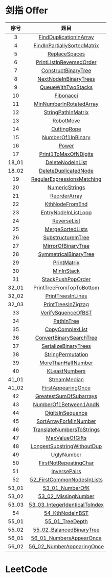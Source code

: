 # 剑指 Offer

| 序号  |                                                                                    题目                                                                                    |
| :---: | :------------------------------------------------------------------------------------------------------------------------------------------------------------------------: |
|   3   |      [FindDuplicationInArray](https://github.com/dyfloveslife/LeetCodeAndSwordToOffer/blob/master/src/SwordToOfferSolution/_03_FindDuplicationInArray/Solution.java)       |
|   4   | [FindInPartiallySortedMatrix](https://github.com/dyfloveslife/LeetCodeAndSwordToOffer/blob/master/src/SwordToOfferSolution/_04_FindInPartiallySortedMatrix/Solution.java)  |
|   5   |               [ReplaceSpaces](https://github.com/dyfloveslife/LeetCodeAndSwordToOffer/blob/master/src/SwordToOfferSolution/_05_ReplaceSpaces/Solution.java)                |
|   6   |    [PrintListInReversedOrder](https://github.com/dyfloveslife/LeetCodeAndSwordToOffer/blob/master/src/SwordToOfferSolution/_06_PrintListInReversedOrder/Solution.java)     |
|   7   |    [ConstructBinaryTree](https://github.com/dyfloveslife/LeetCodeAndSwordToOffer/blob/master/src/SwordToOfferSolution/_07_ConstructBinaryTree/ConstructBinaryTree.java)    |
|   8   |       [NextNodeInBinaryTrees](https://github.com/dyfloveslife/LeetCodeAndSwordToOffer/blob/master/src/SwordToOfferSolution/_08_NextNodeInBinaryTrees/Solution.java)        |
|   9   |          [QueueWithTwoStacks](https://github.com/dyfloveslife/LeetCodeAndSwordToOffer/blob/master/src/SwordToOfferSolution/_09_QueueWithTwoStacks/Solution.java)           |
|  10   |                   [Fibonacci](https://github.com/dyfloveslife/LeetCodeAndSwordToOffer/blob/master/src/SwordToOfferSolution/_10_Fibonacci/Solution.java)                    |
|  11   |     [MinNumberInRotatedArray](https://github.com/dyfloveslife/LeetCodeAndSwordToOffer/blob/master/src/SwordToOfferSolution/_11_MinNumberInRotatedArray/Solution.java)      |
|  12   |     [StringPathInMatrix](https://github.com/dyfloveslife/LeetCodeAndSwordToOffer/blob/master/src/SwordToOfferSolution/_12_StringPathInMatrix/StringPathInMatrix.java)      |
|  13   |                   [RobotMove](https://github.com/dyfloveslife/LeetCodeAndSwordToOffer/blob/master/src/SwordToOfferSolution/_13_RobotMove/Solution.java)                    |
|  14   |                 [CuttingRope](https://github.com/dyfloveslife/LeetCodeAndSwordToOffer/blob/master/src/SwordToOfferSolution/_14_CuttingRope/Solution.java)                  |
|  15   |           [NumberOf1InBinary](https://github.com/dyfloveslife/LeetCodeAndSwordToOffer/blob/master/src/SwordToOfferSolution/_15_NumberOf1InBinary/Solution.java)            |
|  16   |                       [Power](https://github.com/dyfloveslife/LeetCodeAndSwordToOffer/blob/master/src/SwordToOfferSolution/_16_Power/Solution.java)                        |
|  17   |        [Print1ToMaxOfNDigits](https://github.com/dyfloveslife/LeetCodeAndSwordToOffer/blob/master/src/SwordToOfferSolution/_17_Print1ToMaxOfNDigits/Solution.java)         |
| 18_01 |           [DeleteNodeInList](https://github.com/dyfloveslife/LeetCodeAndSwordToOffer/blob/master/src/SwordToOfferSolution/_18_01_DeleteNodeInList/Solution.java)           |
| 18_02 |       [DeleteDuplicatedNode](https://github.com/dyfloveslife/LeetCodeAndSwordToOffer/blob/master/src/SwordToOfferSolution/_18_02_DeleteDuplicatedNode/Solution.java)       |
|  19   |  [RegularExpressionsMatching](https://github.com/dyfloveslife/LeetCodeAndSwordToOffer/blob/master/src/SwordToOfferSolution/_19_RegularExpressionsMatching/Solution.java)   |
|  20   |              [NumericStrings](https://github.com/dyfloveslife/LeetCodeAndSwordToOffer/blob/master/src/SwordToOfferSolution/_20_NumericStrings/Solution.java)               |
|  21   |                [ReorderArray](https://github.com/dyfloveslife/LeetCodeAndSwordToOffer/blob/master/src/SwordToOfferSolution/_21_ReorderArray/Solution.java)                 |
|  22   |              [KthNodeFromEnd](https://github.com/dyfloveslife/LeetCodeAndSwordToOffer/blob/master/src/SwordToOfferSolution/_22_KthNodeFromEnd/Solution.java)               |
|  23   |         [EntryNodeInListLoop](https://github.com/dyfloveslife/LeetCodeAndSwordToOffer/blob/master/src/SwordToOfferSolution/_23_EntryNodeInListLoop/Solution.java)          |
|  24   |                 [ReverseList](https://github.com/dyfloveslife/LeetCodeAndSwordToOffer/blob/master/src/SwordToOfferSolution/_24_ReverseList/Solution.java)                  |
|  25   |            [MergeSortedLists](https://github.com/dyfloveslife/LeetCodeAndSwordToOffer/blob/master/src/SwordToOfferSolution/_25_MergeSortedLists/Solution.java)             |
|  26   |          [SubstructureInTree](https://github.com/dyfloveslife/LeetCodeAndSwordToOffer/blob/master/src/SwordToOfferSolution/_26_SubstructureInTree/Solution.java)           |
|  27   |          [MirrorOfBinaryTree](https://github.com/dyfloveslife/LeetCodeAndSwordToOffer/blob/master/src/SwordToOfferSolution/_27_MirrorOfBinaryTree/Solution.java)           |
|  28   |       [SymmetricalBinaryTree](https://github.com/dyfloveslife/LeetCodeAndSwordToOffer/blob/master/src/SwordToOfferSolution/_28_SymmetricalBinaryTree/Solution.java)        |
|  29   |                 [PrintMatrix](https://github.com/dyfloveslife/LeetCodeAndSwordToOffer/blob/master/src/SwordToOfferSolution/_29_PrintMatrix/Solution.java)                  |
|  30   |                  [MinInStack](https://github.com/dyfloveslife/LeetCodeAndSwordToOffer/blob/master/src/SwordToOfferSolution/_30_MinInStack/Solution.java)                   |
|  31   |           [StackPushPopOrder](https://github.com/dyfloveslife/LeetCodeAndSwordToOffer/blob/master/src/SwordToOfferSolution/_31_StackPushPopOrder/Solution.java)            |
| 32_01 |   [PrintTreeFromTopToBottom](https://github.com/dyfloveslife/LeetCodeAndSwordToOffer/blob/master/src/SwordToOfferSolution/_32_01_PrintTreeFromTopToBottom/Solution.java)   |
| 32_02 |          [PrintTreesInLines](https://github.com/dyfloveslife/LeetCodeAndSwordToOffer/blob/master/src/SwordToOfferSolution/_32_02_PrintTreesInLines/Solution.java)          |
| 32_03 |         [PrintTreesInZigzag](https://github.com/dyfloveslife/LeetCodeAndSwordToOffer/blob/master/src/SwordToOfferSolution/_32_03_PrintTreesInZigzag/Solution.java)         |
|  33   |          [VerifySquenceOfBST](https://github.com/dyfloveslife/LeetCodeAndSwordToOffer/blob/master/src/SwordToOfferSolution/_33_VerifySquenceOfBST/Solution.java)           |
|  34   |                  [PathInTree](https://github.com/dyfloveslife/LeetCodeAndSwordToOffer/blob/master/src/SwordToOfferSolution/_34_PathInTree/Solution.java)                   |
|  35   |             [CopyComplexList](https://github.com/dyfloveslife/LeetCodeAndSwordToOffer/blob/master/src/SwordToOfferSolution/_35_CopyComplexList/Solution.java)              |
|  36   |     [ConvertBinarySearchTree](https://github.com/dyfloveslife/LeetCodeAndSwordToOffer/blob/master/src/SwordToOfferSolution/_36_ConvertBinarySearchTree/Solution.java)      |
|  37   |        [SerializeBinaryTrees](https://github.com/dyfloveslife/LeetCodeAndSwordToOffer/blob/master/src/SwordToOfferSolution/_37_SerializeBinaryTrees/Solution.java)         |
|  38   |           [StringPermutation](https://github.com/dyfloveslife/LeetCodeAndSwordToOffer/blob/master/src/SwordToOfferSolution/_38_StringPermutation/Solution.java)            |
|  39   |          [MoreThanHalfNumber](https://github.com/dyfloveslife/LeetCodeAndSwordToOffer/blob/master/src/SwordToOfferSolution/_39_MoreThanHalfNumber/Solution.java)           |
|  40   |               [KLeastNumbers](https://github.com/dyfloveslife/LeetCodeAndSwordToOffer/blob/master/src/SwordToOfferSolution/_40_KLeastNumbers/Solution.java)                |
| 41_01 |               [StreamMedian](https://github.com/dyfloveslife/LeetCodeAndSwordToOffer/blob/master/src/SwordToOfferSolution/_41_01_StreamMedian/Solution.java)               |
| 41_02 |         [FirstAppearingOnce](https://github.com/dyfloveslife/LeetCodeAndSwordToOffer/blob/master/src/SwordToOfferSolution/_41_02_FirstAppearingOnce/Solution.java)         |
|  42   |      [GreatestSumOfSubarrays](https://github.com/dyfloveslife/LeetCodeAndSwordToOffer/blob/master/src/SwordToOfferSolution/_42_GreatestSumOfSubarrays/Solution.java)       |
|  43   |       [NumberOf1Between1AndN](https://github.com/dyfloveslife/LeetCodeAndSwordToOffer/blob/master/src/SwordToOfferSolution/_43_NumberOf1Between1AndN/Solution.java)        |
|  44   |            [DigitsInSequence](https://github.com/dyfloveslife/LeetCodeAndSwordToOffer/blob/master/src/SwordToOfferSolution/_44_DigitsInSequence/Solution.java)             |
|  45   |       [SortArrayForMinNumber](https://github.com/dyfloveslife/LeetCodeAndSwordToOffer/blob/master/src/SwordToOfferSolution/_45_SortArrayForMinNumber/Solution.java)        |
|  46   |   [TranslateNumbersToStrings](https://github.com/dyfloveslife/LeetCodeAndSwordToOffer/blob/master/src/SwordToOfferSolution/_46_TranslateNumbersToStrings/Solution.java)    |
|  47   |             [MaxValueOfGifts](https://github.com/dyfloveslife/LeetCodeAndSwordToOffer/blob/master/src/SwordToOfferSolution/_47_MaxValueOfGifts/Solution.java)              |
|  48   |  [LongestSubstringWithoutDup](https://github.com/dyfloveslife/LeetCodeAndSwordToOffer/blob/master/src/SwordToOfferSolution/_48_LongestSubstringWithoutDup/Solution.java)   |
|  49   |                  [UglyNumber](https://github.com/dyfloveslife/LeetCodeAndSwordToOffer/blob/master/src/SwordToOfferSolution/_49_UglyNumber/Solution.java)                   |
|  50   |       [FirstNotRepeatingChar](https://github.com/dyfloveslife/LeetCodeAndSwordToOffer/blob/master/src/SwordToOfferSolution/_50_FirstNotRepeatingChar/Solution.java)        |
|  51   |                [InversePairs](https://github.com/dyfloveslife/LeetCodeAndSwordToOffer/blob/master/src/SwordToOfferSolution/_51_InversePairs/Solution.java)                 |
|  52   |    [52_FirstCommonNodesInLists](https://github.com/dyfloveslife/LeetCodeAndSwordToOffer/blob/master/src/SwordToOfferSolution/_52_FirstCommonNodesInLists/Solution.java)    |
| 53_01 |               [53_01_NumberOfK](https://github.com/dyfloveslife/LeetCodeAndSwordToOffer/blob/master/src/SwordToOfferSolution/_53_01_NumberOfK/Solution.java)               |
| 53_02 |           [53_02_MissingNumber](https://github.com/dyfloveslife/LeetCodeAndSwordToOffer/blob/master/src/SwordToOfferSolution/_53_02_MissingNumber/Solution.java)           |
| 53_03 | [53_03_IntegerIdenticalToIndex](https://github.com/dyfloveslife/LeetCodeAndSwordToOffer/blob/master/src/SwordToOfferSolution/_53_03_IntegerIdenticalToIndex/Solution.java) |
|  54   |               [54_KthNodeInBST](https://github.com/dyfloveslife/LeetCodeAndSwordToOffer/blob/master/src/SwordToOfferSolution/_54_KthNodeInBST/Solution.java)               |
| 55_01 |               [55_01_TreeDepth](https://github.com/dyfloveslife/LeetCodeAndSwordToOffer/blob/master/src/SwordToOfferSolution/_55_01_TreeDepth/Solution.java)               |
| 55_02 |      [55_02_BalancedBinaryTree](https://github.com/dyfloveslife/LeetCodeAndSwordToOffer/blob/master/src/SwordToOfferSolution/_55_02_BalancedBinaryTree/Solution.java)      |
| 56_01 |       [56_01_NumbersAppearOnce](https://github.com/dyfloveslife/LeetCodeAndSwordToOffer/blob/master/src/SwordToOfferSolution/_56_01_NumbersAppearOnce/Solution.java)       |
| 56_02 |     [56_02_NumberAppearingOnce](https://github.com/dyfloveslife/LeetCodeAndSwordToOffer/blob/master/src/SwordToOfferSolution/_56_02_NumberAppearingOnce/Solution.java)     |

# LeetCode
